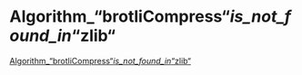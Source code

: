 # Algorithm_“brotliCompress“_is_not_found_in_“zlib“
[Algorithm_“brotliCompress“_is_not_found_in_“zlib“](https://aiwithcloud.com/2022/09/14/algorithm_brotlicompress_is_not_found_in_zlib/)